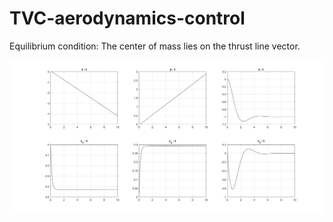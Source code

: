 # TVC-aerodynamics-control

Equilibrium condition: The center of mass lies on the thrust line vector.

<img src="thrust_vector_hovering_control.jpg">
